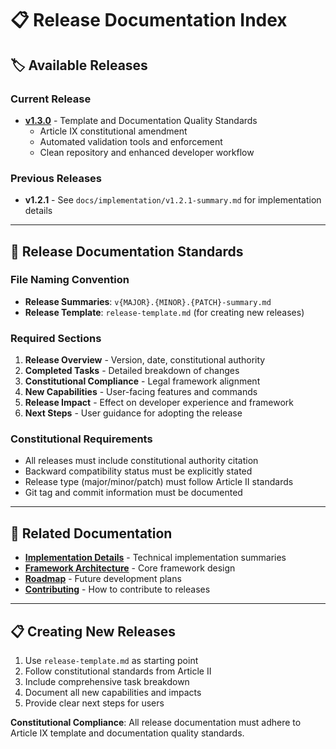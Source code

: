 <!--
@aegisFrameworkVersion: 1.3.0
@intent: Navigation index for release documentation
-->

# 📋 Release Documentation Index

## 🏷️ **Available Releases**

### **Current Release**
- **[v1.3.0](./v1.3.0-summary.md)** - Template and Documentation Quality Standards
  - Article IX constitutional amendment
  - Automated validation tools and enforcement
  - Clean repository and enhanced developer workflow

### **Previous Releases**
- **v1.2.1** - See `docs/implementation/v1.2.1-summary.md` for implementation details

---

## 📝 **Release Documentation Standards**

### **File Naming Convention**
- **Release Summaries**: `v{MAJOR}.{MINOR}.{PATCH}-summary.md`
- **Release Template**: `release-template.md` (for creating new releases)

### **Required Sections**
1. **Release Overview** - Version, date, constitutional authority
2. **Completed Tasks** - Detailed breakdown of changes
3. **Constitutional Compliance** - Legal framework alignment
4. **New Capabilities** - User-facing features and commands
5. **Release Impact** - Effect on developer experience and framework
6. **Next Steps** - User guidance for adopting the release

### **Constitutional Requirements**
- All releases must include constitutional authority citation
- Backward compatibility status must be explicitly stated
- Release type (major/minor/patch) must follow Article II standards
- Git tag and commit information must be documented

---

## 🔗 **Related Documentation**

- **[Implementation Details](../implementation/)** - Technical implementation summaries
- **[Framework Architecture](../architecture.md)** - Core framework design
- **[Roadmap](../roadmap/)** - Future development plans
- **[Contributing](../../CONTRIBUTING.md)** - How to contribute to releases

---

## 📋 **Creating New Releases**

1. Use `release-template.md` as starting point
2. Follow constitutional standards from Article II
3. Include comprehensive task breakdown
4. Document all new capabilities and impacts
5. Provide clear next steps for users

**Constitutional Compliance**: All release documentation must adhere to Article IX template and documentation quality standards.

